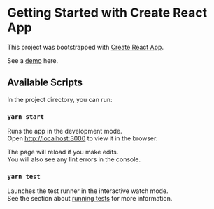 # Getting Started with Create React App

This project was bootstrapped with [Create React App](https://github.com/facebook/create-react-app).

See a [demo](https://vercel.com/timmyg/react-notes/feh4hslab) here.

## Available Scripts

In the project directory, you can run:

### `yarn start`

Runs the app in the development mode.\
Open [http://localhost:3000](http://localhost:3000) to view it in the browser.

The page will reload if you make edits.\
You will also see any lint errors in the console.

### `yarn test`

Launches the test runner in the interactive watch mode.\
See the section about [running tests](https://facebook.github.io/create-react-app/docs/running-tests) for more information.
